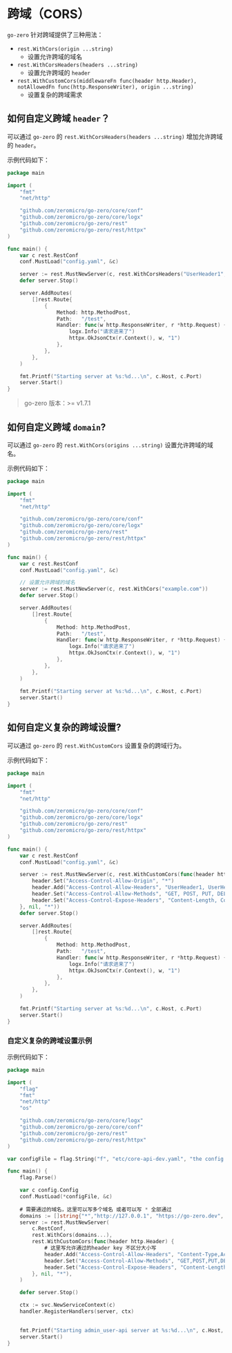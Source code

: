 # 跨域（CORS）

`go-zero` 针对跨域提供了三种用法：
- `rest.WithCors(origin ...string)`
  - 设置允许跨域的域名
- `rest.WithCorsHeaders(headers ...string)`
  - 设置允许跨域的 `header`
- `rest.WithCustomCors(middlewareFn func(header http.Header), notAllowedFn func(http.ResponseWriter),
  origin ...string)`
  - 设置复杂的跨域需求
 
## 如何自定义跨域 `header`？

可以通过 `go-zero` 的 `rest.WithCorsHeaders(headers ...string)` 增加允许跨域的 `header`。

示例代码如下：

```go
package main

import (
	"fmt"
	"net/http"

	"github.com/zeromicro/go-zero/core/conf"
	"github.com/zeromicro/go-zero/core/logx"
	"github.com/zeromicro/go-zero/rest"
	"github.com/zeromicro/go-zero/rest/httpx"
)

func main() {
	var c rest.RestConf
	conf.MustLoad("config.yaml", &c)

	server := rest.MustNewServer(c, rest.WithCorsHeaders("UserHeader1", "UserHeader2"))
	defer server.Stop()

	server.AddRoutes(
		[]rest.Route{
			{
				Method: http.MethodPost,
				Path:   "/test",
				Handler: func(w http.ResponseWriter, r *http.Request) {
					logx.Info("请求进来了")
					httpx.OkJsonCtx(r.Context(), w, "1")
				},
			},
		},
	)

	fmt.Printf("Starting server at %s:%d...\n", c.Host, c.Port)
	server.Start()
}
```

> go-zero 版本：>= v1.7.1

## 如何自定义跨域 `domain`?

可以通过 `go-zero` 的 `rest.WithCors(origins ...string)` 设置允许跨域的域名。

示例代码如下：

```go
package main

import (
	"fmt"
	"net/http"

	"github.com/zeromicro/go-zero/core/conf"
	"github.com/zeromicro/go-zero/core/logx"
	"github.com/zeromicro/go-zero/rest"
	"github.com/zeromicro/go-zero/rest/httpx"
)

func main() {
	var c rest.RestConf
	conf.MustLoad("config.yaml", &c)

	// 设置允许跨域的域名
	server := rest.MustNewServer(c, rest.WithCors("example.com"))
	defer server.Stop()

	server.AddRoutes(
		[]rest.Route{
			{
				Method: http.MethodPost,
				Path:   "/test",
				Handler: func(w http.ResponseWriter, r *http.Request) {
					logx.Info("请求进来了")
					httpx.OkJsonCtx(r.Context(), w, "1")
				},
			},
		},
	)
	
	fmt.Printf("Starting server at %s:%d...\n", c.Host, c.Port)
	server.Start()
}
```

## 如何自定义复杂的跨域设置?

可以通过 `go-zero` 的 `rest.WithCustomCors` 设置复杂的跨域行为。

示例代码如下：

```go
package main

import (
	"fmt"
	"net/http"

	"github.com/zeromicro/go-zero/core/conf"
	"github.com/zeromicro/go-zero/core/logx"
	"github.com/zeromicro/go-zero/rest"
	"github.com/zeromicro/go-zero/rest/httpx"
)

func main() {
	var c rest.RestConf
	conf.MustLoad("config.yaml", &c)

	server := rest.MustNewServer(c, rest.WithCustomCors(func(header http.Header) {
		header.Set("Access-Control-Allow-Origin", "*")
		header.Add("Access-Control-Allow-Headers", "UserHeader1, UserHeader2")
		header.Set("Access-Control-Allow-Methods", "GET, POST, PUT, DELETE, OPTIONS, PATCH")
		header.Set("Access-Control-Expose-Headers", "Content-Length, Content-Type")
	}, nil, "*"))
	defer server.Stop()

	server.AddRoutes(
		[]rest.Route{
			{
				Method: http.MethodPost,
				Path:   "/test",
				Handler: func(w http.ResponseWriter, r *http.Request) {
					logx.Info("请求进来了")
					httpx.OkJsonCtx(r.Context(), w, "1")
				},
			},
		},
	)

	fmt.Printf("Starting server at %s:%d...\n", c.Host, c.Port)
	server.Start()
}
```

### 自定义复杂的跨域设置示例

示例代码如下：

```go
package main

import (
	"flag"
	"fmt"
	"net/http"
	"os"

	"github.com/zeromicro/go-zero/core/logx"
	"github.com/zeromicro/go-zero/core/conf"
	"github.com/zeromicro/go-zero/rest"
	"github.com/zeromicro/go-zero/rest/httpx"
)

var configFile = flag.String("f", "etc/core-api-dev.yaml", "the config file")

func main() {
	flag.Parse()

	var c config.Config
	conf.MustLoad(*configFile, &c)
 
	# 需要通过的域名，这里可以写多个域名 或者可以写 * 全部通过
	domains := []string{"*","http://127.0.0.1", "https://go-zero.dev", "http://localhost"}
	server := rest.MustNewServer(
		c.RestConf,
		rest.WithCors(domains...),
		rest.WithCustomCors(func(header http.Header) {
			# 这里写允许通过的header key 不区分大小写
			header.Add("Access-Control-Allow-Headers", "Content-Type,AccessToken,X-CSRF-Token,Authorization,Token,X-Token,X-User-Id,OS,Platform, Version")
			header.Set("Access-Control-Allow-Methods", "GET,POST,PUT,DELETE,OPTIONS,PATCH")
			header.Set("Access-Control-Expose-Headers", "Content-Length, Content-Type")
		}, nil, "*"),
	)

	defer server.Stop()

	ctx := svc.NewServiceContext(c)
	handler.RegisterHandlers(server, ctx)

	
	fmt.Printf("Starting admin_user-api server at %s:%d...\n", c.Host, c.Port)
	server.Start()
}

```

